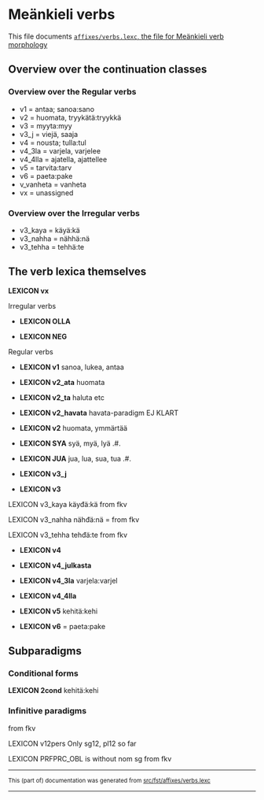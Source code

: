 # Meänkieli verbs

This file documents [`affixes/verbs.lexc`, the file for Meänkieli verb morphology](http://github.com/giellalt/lang-fit/blob/main/src/fst/affixes/verbs.lexc)  

## Overview over the continuation classes

### Overview over the Regular verbs
* v1 = antaa; sanoa:sano
* v2 = huomata, tryykätä:tryykkä
* v3 = myyta:myy
* v3_j = viejä, saaja
* v4 = nousta; tulla:tul
* v4_3la = varjela, varjelee
* v4_4lla = ajatella, ajattellee
* v5 = tarvita:tarv
* v6 = paeta:pake
* v_vanheta = vanheta
* vx = unassigned

### Overview over the Irregular verbs
* v3_kaya = käyä:kä
* v3_nahha = nähhä:nä
* v3_tehha = tehhä:te

## The verb lexica themselves

**LEXICON vx**

Irregular verbs

* **LEXICON OLLA**

* **LEXICON NEG**

Regular verbs

* **LEXICON v1** sanoa, lukea, antaa

* **LEXICON v2_ata** huomata

* **LEXICON v2_ta** haluta etc

* **LEXICON v2_havata** havata-paradigm EJ KLART

* **LEXICON v2** huomata, ymmärtää

* **LEXICON SYA** syä, myä, lyä .#.

* **LEXICON JUA** jua, lua, sua, tua .#.

* **LEXICON v3_j**

* **LEXICON v3**

LEXICON v3_kaya käyđä:kä from fkv

LEXICON v3_nahha nähđä:nä = from fkv

LEXICON v3_tehha tehđä:te from fkv

* **LEXICON v4**

* **LEXICON v4_julkasta**

* **LEXICON v4_3la** varjela:varjel

* **LEXICON v4_4lla**

* **LEXICON v5**  kehitä:kehi  

* **LEXICON v6** =  paeta:pake

## Subparadigms
### Conditional forms

**LEXICON 2cond** kehitä:kehi  

### Infinitive paradigms

from fkv

LEXICON v12pers Only sg12, pl12 so far

LEXICON PRFPRC_OBL is without nom sg from fkv

* * *

<small>This (part of) documentation was generated from [src/fst/affixes/verbs.lexc](https://github.com/giellalt/lang-fit/blob/main/src/fst/affixes/verbs.lexc)</small>

---

